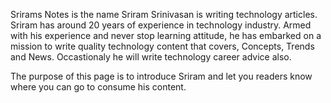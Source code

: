 Srirams Notes is the name Sriram Srinivasan is writing technology articles. Sriram has around 20 years of experience in technology industry. Armed with his experience and never stop learning attitude, he has embarked on a mission to write quality technology content that covers, Concepts, Trends and News. Occastionaly he will write technology career advice also. 

The purpose of this page is to introduce Sriram and let you readers know where you can go to consume his content. 



